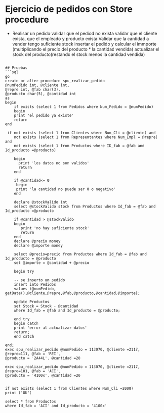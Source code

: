# Ejercicio de pedidos con Store procedure 
- Realisar un pedido validar que el pediod no exista validar que el cliente exista, que el empleado y producto exista Validar que la cantidad a vender tengo suficiente stock insertar el pedido y calcular el immporte (multiplicando el precio del producto * la cantidad vendida) actualizar el stock del producto(restando el stock menos la cantidad vendida)
```

## Pruebas
```sql
go
create or alter procedure spu_realizar_pedido
@numPedido int, @cliente int,
@repre int, @fab char(3),
@producto char(5), @cantidad int 
as
begin
    if exists (select 1 from Pedidos where Num_Pedido = @numPedido)
	begin 
	print 'el pedido ya existe'
	return
end

 if not exists (select 1 from Clientes where Num_Cli = @cliente) and
    not exists (select 1 from Representantes where Num_Empl = @repre) and 
	not exists (select 1 from Productos where ID_fab = @fab and Id_producto =@producto)
	
	begin
	  print 'los datos no son validos'
	  return
	end

	if @cantidad<= 0
	 begin
	 print 'la cantidad no puede ser 0 o negativo'
	end 

	declare @stockValido int 
	select @stockValido stock from Productos where Id_fab = @fab and Id_producto =@producto

	if @cantidad > @stockValido
	begin
	   print 'no hay suficiente stock'
	   return
	end
	declare @precio money
	declare @importe money

	select @precio=precio from Productos where Id_fab = @fab and Id_producto = @producto
	set @importe = @cantidad + @precio

	begin try 

	-- se inserto un pedido
	insert into Pedidos
	values (@numPedido, getDate(),@cliente,@repre,@fab,@producto,@cantidad,@importe);
	
	update Productos 
	set Stock = Stock - @cantidad
	where Id_fab = @fab and Id_producto = @producto;

	end try
	begin catch 
	print 'error al actualizar datos'
	return;
	end catch

end;
exec spu_realizar_pedido @numPedido = 113070, @cliente =2117,
@repre=111, @fab = 'REI',
@producto = '2A44L', @cantidad =20

exec spu_realizar_pedido @numPedido = 113070, @cliente =2117,
@repre=101, @fab = 'ACI',
@producto = '4100x', @cantidad =20


if not exists (select 1 from Clientes where Num_Cli =2000)
print ('OK')

select * from Productos
where Id_fab = 'ACI' and Id_producto = '4100x'

```